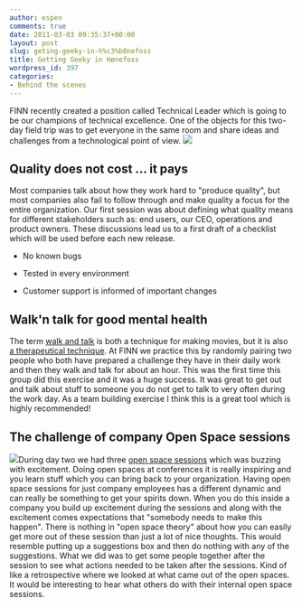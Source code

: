 ```yaml
---
author: espen
comments: true
date: 2011-03-03 09:35:37+00:00
layout: post
slug: geting-geeky-in-h%c3%b8nefoss
title: Getting Geeky in Hønefoss
wordpress_id: 397
categories:
- Behind the scenes
---
```


FINN recently created a position called Technical Leader which is going to be our champions of technical excellence. One of the objects for this two-day field trip was to get everyone in the same room and share ideas and challenges from a technological point of view.
![](http://tech.finn.no/wp-content/uploads/2011/03/sundvollen.png)


## Quality does not cost ... it pays


Most companies talk about how they work hard to "produce quality", but most companies also fail to follow through and make quality a focus for the entire organization. Our first session was about defining what quality means for different stakeholders such as: end users, our CEO, operations and product owners. These discussions lead us to a first draft of a checklist which will be used before each new release.



	
  * No known bugs

	
  * Tested in every environment

	
  * Customer support is informed of important changes


 


## Walk'n talk for good mental health


The term [walk and talk](http://en.wikipedia.org/wiki/Walk_and_talk) is both a technique for making movies, but it is also [a therapeutical technique](http://www.walkandtalk.com/). At FINN we practice this by randomly pairing two people who both have prepared a challenge they have in their daily work and then they walk and talk for about an hour. This was the first time this group did this exercise and it was a huge success. It was great to get out and talk about stuff to someone you do not get to talk to very often during the work day. As a team building exercise I think this is a great tool which is highly recommended!


## The challenge of  company Open Space sessions


![](http://tech.finn.no/wp-content/uploads/2011/03/IMG_0625-300x224.jpg)During day two we had three [open space sessions](http://en.wikipedia.org/wiki/Open-space_meeting) which was buzzing with excitement. Doing open spaces at conferences it is really inspiring and you learn stuff which you can bring back to your organization. Having open space sessions for just company employees has a different dynamic and can really be something to get your spirits down. When you do this inside a company you build up excitement during the sessions and along with the excitement comes expectations that "somebody needs to make this happen". There is nothing in "open space theory" about how you can easily get more out of these session than just a lot of nice thoughts. This would resemble putting up a suggestions box and then do nothing with any of the suggestions. What we did was to get some people together after the session to see what actions needed to be taken after the sessions. Kind of like a retrospective where we looked at what came out of the open spaces. It would be interesting to hear what others do with their internal open space sessions.
